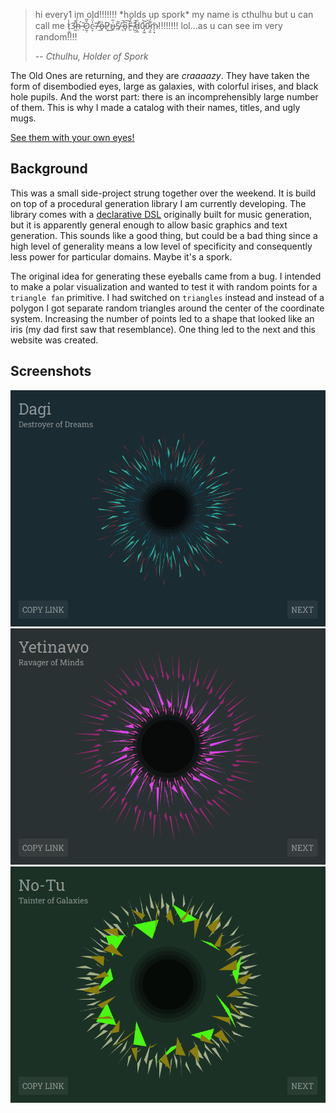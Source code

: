 > hi every1 im old!!!!!!! \*holds up spork\* my name is cthulhu but u can call me t̷̜͚̾3̴̰̎̆ḥ̵̛̈́ ̶̠̆Ǒ̷̰̹̅c̵͔̓̈́7̶̫͌ỏ̶̥P̷͎̓͜u̵͍͗͂S̸̤͂ ̵͉̇̚o̵̘͆͠F̶͈̏̌ ̸̰̣͊̚d̷͕̼̋0̵̡͖́͝0̵̧̫͌́m̴̖͙̄!!!!!!!! lol…as u can see im very random!!!!
>
> -- <cite>Cthulhu, Holder of Spork</cite>

The Old Ones are returning, and they are *craaaazy*. They have taken the form of disembodied eyes, large as galaxies, with colorful irises, and black hole pupils. And the worst part: there is an incomprehensibly large number of them. This is why I made a catalog with their names, titles, and ugly mugs.

[See them with your own eyes!](https://eibens.github.io/cthulhu-holder-of-spork)

## Background

This was a small side-project strung together over the weekend. It is build on top of a procedural generation library I am currently developing. The library comes with a [declarative DSL](src/grammar.js) originally built for music generation, but it is apparently general enough to allow basic graphics and text generation. This sounds like a good thing, but could be a bad thing since a high level of generality means a low level of specificity and consequently less power for particular domains. Maybe it's a spork.

The original idea for generating these eyeballs came from a bug. I intended to make a polar visualization and wanted to test it with random points for a `triangle fan` primitive. I had switched on `triangles` instead and instead of a polygon I got separate random triangles around the center of the coordinate system. Increasing the number of points led to a shape that looked like an iris (my dad first saw that resemblance). One thing led to the next and this website was created.

## Screenshots

![Dagi, Destroyer of Dreams](mugshots/Dagi.png)
![Yetinawo, Ravager of Minds](mugshots/Yetinawo.png)
![No-Tu, Tainer of Galaxies](mugshots/No-Tu.png)
